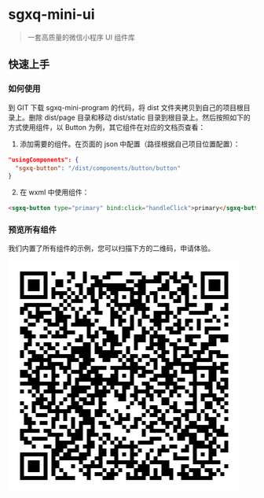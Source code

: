 # sgxq-mini-ui

> 一套高质量的微信小程序 UI 组件库

## 快速上手
### 如何使用

到 GIT 下载 sgxq-mini-program 的代码，将 dist 文件夹拷贝到自己的项目根目录上。删除 dist/page 目录和移动 dist/static 目录到根目录上。然后按照如下的方式使用组件，以 Button 为例，其它组件在对应的文档页查看：

1. 添加需要的组件。在页面的 json 中配置（路径根据自己项目位置配置）：
```json
"usingComponents": {
  "sgxq-button": "/dist/components/button/button"
}
```
2. 在 wxml 中使用组件：
```html
<sgxq-button type="primary" bind:click="handleClick">primary</sgxq-button>
```

### 预览所有组件
我们内置了所有组件的示例，您可以扫描下方的二维码，申请体验。

![二维码](https://raw.githubusercontent.com/Teacher-Li/sgxq-mini-ui/document/src/assets/wx-code.jpg)
